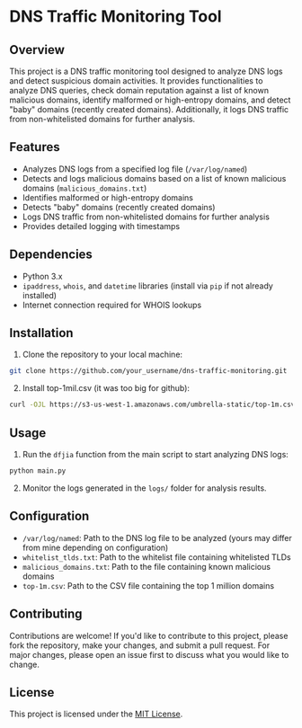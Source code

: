# DNS Traffic Monitoring Tool

## Overview

This project is a DNS traffic monitoring tool designed to analyze DNS logs and detect suspicious domain activities. It provides functionalities to analyze DNS queries, check domain reputation against a list of known malicious domains, identify malformed or high-entropy domains, and detect "baby" domains (recently created domains). Additionally, it logs DNS traffic from non-whitelisted domains for further analysis.

## Features

- Analyzes DNS logs from a specified log file (`/var/log/named`)
- Detects and logs malicious domains based on a list of known malicious domains (`malicious_domains.txt`)
- Identifies malformed or high-entropy domains
- Detects "baby" domains (recently created domains)
- Logs DNS traffic from non-whitelisted domains for further analysis
- Provides detailed logging with timestamps

## Dependencies

- Python 3.x
- `ipaddress`, `whois`, and `datetime` libraries (install via `pip` if not already installed)
- Internet connection required for WHOIS lookups

## Installation

1. Clone the repository to your local machine:

```bash
git clone https://github.com/your_username/dns-traffic-monitoring.git
```

2. Install top-1mil.csv (it was too big for github):

```bash
curl -OJL https://s3-us-west-1.amazonaws.com/umbrella-static/top-1m.csv.zip
```

## Usage

1. Run the `dfjia` function from the main script to start analyzing DNS logs:

```bash
python main.py
```

2. Monitor the logs generated in the `logs/` folder for analysis results.

## Configuration

- `/var/log/named`: Path to the DNS log file to be analyzed (yours may differ from mine depending on configuration)
- `whitelist_tlds.txt`: Path to the whitelist file containing whitelisted TLDs
- `malicious_domains.txt`: Path to the file containing known malicious domains
- `top-1m.csv`: Path to the CSV file containing the top 1 million domains

## Contributing

Contributions are welcome! If you'd like to contribute to this project, please fork the repository, make your changes, and submit a pull request. For major changes, please open an issue first to discuss what you would like to change.

## License

This project is licensed under the [MIT License](LICENSE).
